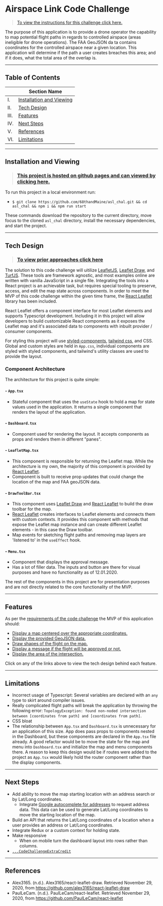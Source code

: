 # Airspace Link Code Challenge

> [To view the instructions for this challenge click here.](./engineering-challenge/README.md#$Description)

The purpose of this application is to provide a drone operator the capability to map potential flight paths in regards to controlled airspace (areas ineligible for drone operations). The FAA GeoJSON da
ta contains coordinates for the controlled airspace near a given location. This application will determine if the path a user creates breaches this area; and if it does, what the total area of the overlap is.

___

## Table of Contents

|  | Section Name |
| --- | --- |
| I. | [Installation and Viewing](#installation-and-viewing) |
| II. | [Tech Design](#tech-design) |
| III. | [Features](#features) |
| IV. | [Next Steps](#limitations) |
| V. | [References](#references) |
| VI. | [Limitations](#limitations) |

___

## Installation and Viewing

> ### [This project is hosted on github pages and can viewed by clicking here.](https://68thandMaine.github.io/asl_chal)

To run this project in a local environment run:

- `$ git clone https://github.com/68thandMaine/asl_chal.git && cd asl_chal && npm i && npm run start`

These commands download the repository to the current directory, move focus to the cloned `asl_chal` directory, install the necessary dependencies, and start the project.

___

## Tech Design

> ### [To view prior approaches click here](./src/assets/archived_approaches)

The solution to this code challenge will uitilize [LeafletJS](https://leafletjs.com/), [Leaflet Draw](http://leaflet.github.io/Leaflet.draw/docs/leaflet-draw-latest.html), and [TurfJS](https://turfjs.org/). These tools are framework agnostic, and most examples online are written with vanilla JavaScript in a single file. Integrating the tools into a React project is an achievable task, but requires special tooling to preserve, access, and edit the map state across components. In order to meet the MVP of this code challenge within the given time frame, the [React Leaflet](https://react-leaflet.js.org/) library has been included.

React Leaflet offers a component interface for most Leaflet elements and supports Typescript development. Including it in this project will allow developers to build customizable React components as it exposes the Leaflet map and it's associated data to components with inbuilt provider / consumer components.

For styling this project will use [styled-components](https://styled-components.com/), [tailwind css](https://tailwindcss.com/), and CSS. Global and custom styles are held in `App.css`, individual components are styled with styled components, and tailwind's utility classes are used to provide the layout.

### Component Architecture

The architecture for this project is quite simple:

#### - `App.tsx`

- Stateful component that uses the `useState` hook to hold a map for state values used in the application. It returns a single component that renders the layout of the application.

#### - `Dashboard.tsx`

- Component used for rendering the layout. It accepts components as props and renders them in different "panes".

#### - `LeafletMap.tsx`

- This component is responsible for returning the Leaflet map. While the architecture is my own, the majority of this component is provided by [React Leaflet](https://react-leaflet.js.org/).
- Component is built to receive prop updates that could change the location of the map and FAA geoJSON data.

#### - `DrawToolBar.tsx`

- This component uses [Leaflet Draw](http://leaflet.github.io/Leaflet.draw/docs/leaflet-draw-latest.html) and [React Leaflet](https://react-leaflet.js.org/) to build the draw toolbar for the map.
- [React Leaflet](https://react-leaflet.js.org/) creates interfaces to Leaflet elements and connects them with custom contexts. It provides this component with methods that expose the Leaflet map instance and can create different Leaflet elements - in this case the Draw toolbar.
- Map events for sketching flight paths and removing map layers are 'listened to' in the `useEffect` hook.

#### - `Menu.tsx`

- Component that displays the approval message.
- Has a lot of filler data. The inputs and button are there for visual purposes and have no functionality as of 12.01.2020.

The rest of the components in this project are for presentation purposes and are not directly related to the core functionality of the MVP.

___

## Features

As per the [requirements of the code challenge](./engineering-challenge/README.md) the MVP of this application should:

- [Display a map centered over the appropriate coordinates.](./documentation/features_map.md#display-a-map-centered-over-the-detroit-metropolitan-airport)
- [Display the provided GeoJSON data.](./documentation/features_geojson.md#display-the-provided-geojson-data-as-a-polygon)
- [Draw shapes of the flight on the map.](./documentation/features_leafletdraw.md#draw-shapes-of-the-flight-on-the-map)
- [Display a message if the flight will be approved or not.](./documentation/features_approvalMessage#display-flight-approval-message)
- [Display the area of the intersection.](#display-the-area-of-the-intersection-(if-any))

Click on any of the links above to view the tech design behind each feature.

___

## Limitations

- Incorrect usage of Typescript: Several variables are declared with an `any` type to skirt around compiler issues.
- Really complicated flight paths will break the application by throwing the following error: `TopologyException: found non-noded intersection between [coordinates from path] and [coordinates from path]`.
- CSS bloat
- The relationship between `App.tsx` and `Dashboard.tsx` is unnecessary for an application of this size. App does pass props to components nested in the Dashboard, but these components are declared in the `App.tsx` file already. A good refactor would be to move the state for the map and menu into `Dashboard.tsx` and initialize the map and menu components there. A reason to keep this design would be if routes were added to the project as `App.tsx` would likely hold the router component rather than the display components.

___

## Next Steps

- Add ability to move the map starting location with an address search or by Lat/Long coordinates.
	- Integrate [Google autocomplete for addresses](https://developers.google.com/maps/documentation/javascript/places-autocomplete) to request address data. This data can be used to generate Lat/Long coordinates to move the starting location of the map.
- Build an API that returns the Lat/Long coordinates of a location when a user provides an address or Lat/Long coordinates.
- Integrate Redux or a custom context for holding state.
- Make responsive
	- When on mobile turn the dashboard layout into rows rather than columns.
- [`...CodeChallengeExtraCredit`](./engineering-challenge/README.md#extra-credit-ideas)

___

## References

- Alex3165. (n.d.). Alex3165/react-leaflet-draw. Retrieved November 29, 2020, from https://github.com/alex3165/react-leaflet-draw
- PaulLeCam. (n.d.). PaulLeCam/react-leaflet. Retrieved November 29, 2020, from https://github.com/PaulLeCam/react-leaflet
